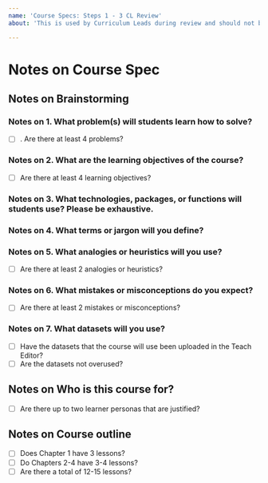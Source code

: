 ```yaml
---
name: 'Course Specs: Steps 1 - 3 CL Review'
about: 'This is used by Curriculum Leads during review and should not be used by instructors. Make sure to check README_rubric.md in the repo to compare your work against before sending to CL.'

---
```


# Notes on Course Spec
## Notes on Brainstorming
### Notes on 1. What problem(s) will students learn how to solve?
- [ ] . Are there at least 4 problems?

### Notes on 2. What are the learning objectives of the course?
- [ ] Are there at least 4 learning objectives?

### Notes on 3. What technologies, packages, or functions will students use? Please be exhaustive.

### Notes on 4. What terms or jargon will you define?

### Notes on 5. What analogies or heuristics will you use?
- [ ] Are there at least 2 analogies or heuristics?

### Notes on 6. What mistakes or misconceptions do you expect?
- [ ] Are there at least 2 mistakes or misconceptions?

### Notes on 7. What datasets will you use?
- [ ] Have the datasets that the course will use been uploaded in the Teach Editor?
- [ ] Are the datasets not overused?

## Notes on Who is this course for?
- [ ]  Are there up to two learner personas that are justified?

## Notes on Course outline
- [ ] Does Chapter 1 have 3 lessons?
- [ ] Do Chapters 2-4 have 3-4 lessons?
- [ ] Are there a total of 12-15 lessons?
